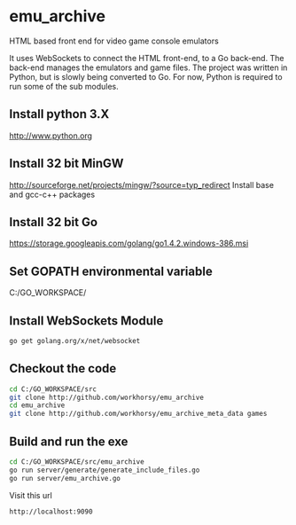 # emu_archive
HTML based front end for video game console emulators

It uses WebSockets to connect the HTML front-end, to a Go back-end. The 
back-end manages the emulators and game files. The project was written in 
Python, but is slowly being converted to Go. For now, Python is required to 
run some of the sub modules.


Install python 3.X
-----
http://www.python.org

Install 32 bit MinGW
-----
http://sourceforge.net/projects/mingw/?source=typ_redirect
Install base and gcc-c++ packages

Install 32 bit Go
-----
https://storage.googleapis.com/golang/go1.4.2.windows-386.msi

Set GOPATH environmental variable
-----
C:/GO_WORKSPACE/

Install WebSockets Module
-----
~~~bash
go get golang.org/x/net/websocket
~~~

Checkout the code
-----
~~~bash
cd C:/GO_WORKSPACE/src
git clone http://github.com/workhorsy/emu_archive
cd emu_archive
git clone http://github.com/workhorsy/emu_archive_meta_data games
~~~


Build and run the exe
-----
~~~bash
cd C:/GO_WORKSPACE/src/emu_archive
go run server/generate/generate_include_files.go
go run server/emu_archive.go
~~~

Visit this url
~~~bash
http://localhost:9090
~~~
